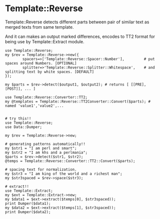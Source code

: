 # Template::Reverse

Template::Reverse detects different parts between pair of similar text as merged texts from same template.

And it can makes an output marked differences, encodes to TT2 format for being use by Template::Extract module.

    use Template::Reverse;
    my $rev = Template::Reverse->new({
            spacers=>['Template::Reverse::Spacer::Number'],         # put spaces around Numbers. [OPTIONAL]
            splitter=>'Template::Reverse::Splitter::Whitespace',    # and splitting text by white spaces. [DEFAULT]
    });

    my $parts = $rev->detect($output1, $output2); # returns [ [[PRE],[POST]], ... ]

    use Template::Reverse::Converter::TT2;
    my @templates = Template::Reverse::TT2Converter::Convert($parts); # named 'value1','value2',...


    # try this!!
    use Template::Reverse;
    use Data::Dumper;

    my $rev = Template::Reverse->new;

    # generating patterns automatically!!
    my $str1 = "I am perl and smart";
    my $str2 = "I am khs and a perlmania";
    $parts = $rev->detect($str1, $str2);
    @temps = Template::Reverse::Converter::TT2::Convert($parts);

    # spacing text for normalization.
    my $str3 = "I am king of the world and a richest man";
    my $str3spaced = $rev->space($str3);

    # extract!!
    use Template::Extract;
    my $ext = Template::Extract->new;
    my $data1 = $ext->extract($temps[0], $str3spaced));
    print Dumper($data1);
    my $data2 = $ext->extract($temps[1], $str3spaced));
    print Dumper($data2);


